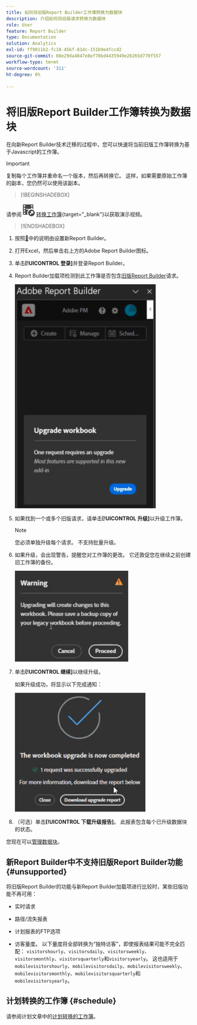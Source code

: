```yaml
---
title: 如何将旧版Report Builder工作簿转换为数据块
description: 介绍如何将旧版请求转换为数据块
role: User
feature: Report Builder
type: Documentation
solution: Analytics
exl-id: ff9011b2-fc18-456f-81dc-151b9e4fccd2
source-git-commit: 08e29da4847e8ef70bd4435949e26265d770f557
workflow-type: tm+mt
source-wordcount: '311'
ht-degree: 0%

---
```


# 将旧版Report Builder工作簿转换为数据块

在向新Report Builder技术迁移的过程中，您可以快速将当前旧版工作簿转换为基于Javascript的工作簿。

>[!IMPORTANT]
>
>复制每个工作簿并重命名一个版本，然后再转换它。 这样，如果需要原始工作簿的副本，您仍然可以使用该副本。


>[!BEGINSHADEBOX]

请参阅![VideoCheckedOut](/help/assets/icons/VideoCheckedOut.svg) [转换工作簿](https://video.tv.adobe.com/v/3434957?quality=12&learn=on){target="_blank"}以获取演示视频。

>[!ENDSHADEBOX]



1. 按照[&#128279;](/help/analyze/report-builder/report-builder-setup.md)中的说明由设置新Report Builder。

1. 打开Excel，然后单击右上方的Adobe Report Builder图标。

1. 单击&#x200B;**[!UICONTROL 登录]**&#x200B;并登录Report Builder。

1. Report Builder加载项检测到此工作簿是否包含[旧版Report Builder](/help/analyze/legacy-report-builder/home.md)请求。

   ![升级工作簿提示](assets/upgrade_workbook.png)

1. 如果找到一个或多个旧版请求，请单击&#x200B;**[!UICONTROL 升级]**&#x200B;以升级工作簿。

   >[!NOTE]
   >
   >您必须单独升级每个请求。 不支持批量升级。


1. 如果升级，会出现警告，提醒您对工作簿的更改。 它还敦促您在继续之前创建旧工作簿的备份。

   ![升级警告](assets/upgrade_warning.png)

1. 单击&#x200B;**[!UICONTROL 继续]**&#x200B;以继续升级。

   如果升级成功，将显示以下完成通知：

   ![升级完成](assets/upgrade_complete.png)

1. （可选）单击&#x200B;**[!UICONTROL 下载升级报告]**。 此报表包含每个已升级数据块的状态。

您现在可以[管理数据块](/help/analyze/report-builder/manage-reportbuilder.md)。


## 新Report Builder中不支持旧版Report Builder功能 {#unsupported}

将旧版Report Builder的功能与新Report Builder加载项进行比较时，某些旧版功能不再可用：

- 实时请求

- 路径/流失报表

- 计划报表的FTP选项

- 访客量度。 以下量度将全部转换为“独特访客”，即使报表结果可能不完全匹配： `visitorshourly`、`visitorsdaily`、`visitorsweekly`、`visitorsmonthly`、`visitorsquarterly`和`visitorsyearly`。 这也适用于`mobilevisitorshourly`、`mobilevisitorsdaily`、`mobilevisitorsweekly`、`mobilevisitorsmonthly`、`mobilevisitorsquarterly`和`mobilevisitorsyearly`。

## 计划转换的工作簿 {#schedule}

请参阅计划文章中的[计划转换的工作簿](/help/analyze/report-builder/schedule-reportbuilder.md)。